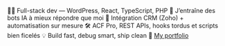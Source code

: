 👨‍💻 Full-stack dev — WordPress, React, TypeScript, PHP
🤖 J’entraîne des bots IA à mieux répondre que moi
🔌 Intégration CRM (Zoho) + automatisation sur mesure
🛠️ ACF Pro, REST APIs, hooks tordus et scripts bien ficelés
💡 Build fast, debug smart, ship clean
💬 <a href='https://www.benlebou.com' target='_blank'>My portfolio</a>

<!--
**Benouz6/benouz6** is a ✨ _special_ ✨ repository because its `README.md` (this file) appears on your GitHub profile.

Here are some ideas to get you started:

- 🔭 I’m currently working on ...
- 🌱 I’m currently learning PHP
- 👯 I’m looking to collaborate on ...
- 🤔 I’m looking for help with ...
- 💬 Ask me about ...
- 📫 How to reach me: ...
- 😄 Pronouns: ...
- ⚡ Fun fact: ...
-->
